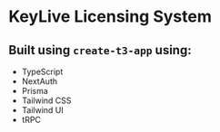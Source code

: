 # KeyLive Licensing System

## Built using `create-t3-app` using:

- TypeScript
- NextAuth
- Prisma
- Tailwind CSS
- Tailwind UI
- tRPC
